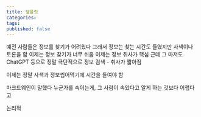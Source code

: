 ```yaml
---
title: 템플릿
categories: 
tags: 
published: false
---
```

예전 사람들은 정보를 찾기가 어려웠다
그래서 정보는 찾는 시간도 들였지만 사색이나 토론을 함
이제는 정보 찾기가 너무 쉬움
이제는 정보 취사가 핵심
근데 그 마저도 ChatGPT 등으로 정말 극단적으로 정보 검색 - 취사가 짧아짐

이제는 정말 사색과 정보씹어먹기에 시간을 들여야 함

마크드웨인이 말했다
누군가를 속이는게, 그 사람이 속았다고 알게 하는 것보다 어렵다고

논리적 
